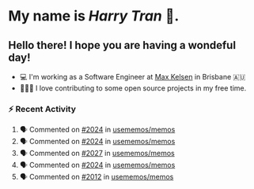 #  My name is  *Harry Tran* 👋.
## Hello there! I hope you are having a wondeful day! 

- 💻 I'm working as a Software Engineer at [Max Kelsen](https://maxkelsen.com/) in Brisbane 🇦🇺
- 👨🏻‍💻 I love contributing to some open source projects in my free time.

### :zap: Recent Activity
<!--START_SECTION:activity-->
1. 🗣 Commented on [#2024](https://github.com/usememos/memos/issues/2024#issuecomment-1650736913) in [usememos/memos](https://github.com/usememos/memos)
2. 🗣 Commented on [#2024](https://github.com/usememos/memos/issues/2024#issuecomment-1649027474) in [usememos/memos](https://github.com/usememos/memos)
3. 🗣 Commented on [#2027](https://github.com/usememos/memos/issues/2027#issuecomment-1648792461) in [usememos/memos](https://github.com/usememos/memos)
4. 🗣 Commented on [#2024](https://github.com/usememos/memos/issues/2024#issuecomment-1647298200) in [usememos/memos](https://github.com/usememos/memos)
5. 🗣 Commented on [#2012](https://github.com/usememos/memos/issues/2012#issuecomment-1647273707) in [usememos/memos](https://github.com/usememos/memos)
<!--END_SECTION:activity-->

<!--

Here are some ideas to get you started:

- 🔭 I’m currently working on ...
- 🌱 I’m currently learning ...
- 👯 I’m looking to collaborate on ...
- 🤔 I’m looking for help with ...
- 💬 Ask me about ...
- 📫 How to reach me: ...
- 😄 Pronouns: ...
- ⚡ Fun fact: ...
# title 1
## title 2
### title 3
#### title 4
##### title 5
###### title 6

Text that is **bold**, *italic* and ~~strikethrough~~

* [ ] Item 2
   * [x] Sub Item 2b
* [ ] Item 1

1. Item 1
   1. Item 1
1. Item 2

| Column 1 | Column 2 | Column 3 |
| :--- | :---: | ---: |
| Row 1a | Row 1b | Row 1c |
| Row 2a | Row 2b | Row 2c |

This is a [link](https://mlh.io)

this is inline `code`, here is a block of code below 👇

```ts
const name: string = 'Eddie Jaoude';

// log name
console.log(name);
```

> I am a quote to give context

I am normal text talking about the above quote ☝️ 
-->
